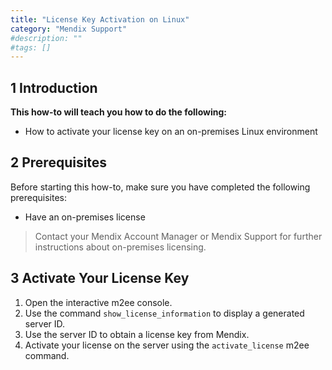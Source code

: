 ```yaml
---
title: "License Key Activation on Linux"
category: "Mendix Support"
#description: ""
#tags: []
---
```


## 1 Introduction


**This how-to will teach you how to do the following:**

*   How to activate your license key on an on-premises Linux environment

## 2 Prerequisites

Before starting this how-to, make sure you have completed the following prerequisites:

*   Have an on-premises license

> Contact your Mendix Account Manager or Mendix Support for further instructions about on-premises licensing.

## 3 Activate Your License Key

1.  Open the interactive m2ee console.
2.  Use the command `show_license_information` to display a generated server ID.
3.  Use the server ID to obtain a license key from Mendix.
4.  Activate your license on the server using the `activate_license` m2ee command.
